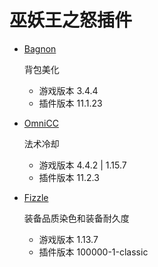 # 巫妖王之怒插件

* [Bagnon](https://www.curseforge.com/wow/addons/bagnon)

  背包美化

  - 游戏版本 3.4.4
  - 插件版本 11.1.23

* [OmniCC](https://www.curseforge.com/wow/addons/omni-cc)

  法术冷却

  - 游戏版本 4.4.2 | 1.15.7
  - 插件版本 11.2.3

* [Fizzle](https://www.curseforge.com/wow/addons/fizzle)

  装备品质染色和装备耐久度

  - 游戏版本 1.13.7
  - 插件版本 100000-1-classic
